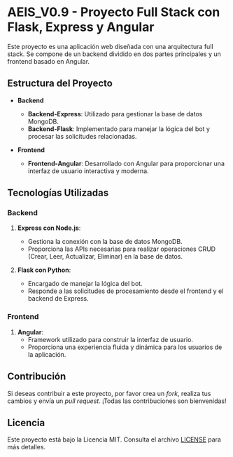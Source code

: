 # AEIS_V0.9 - Proyecto Full Stack con Flask, Express y Angular

Este proyecto es una aplicación web diseñada con una arquitectura full stack. Se compone de un backend dividido en dos partes principales y un frontend basado en Angular.

## Estructura del Proyecto

- **Backend**
  - **Backend-Express**: Utilizado para gestionar la base de datos MongoDB.
  - **Backend-Flask**: Implementado para manejar la lógica del bot y procesar las solicitudes relacionadas.

- **Frontend**
  - **Frontend-Angular**: Desarrollado con Angular para proporcionar una interfaz de usuario interactiva y moderna.

## Tecnologías Utilizadas

### Backend

1. **Express con Node.js**:
   - Gestiona la conexión con la base de datos MongoDB.
   - Proporciona las APIs necesarias para realizar operaciones CRUD (Crear, Leer, Actualizar, Eliminar) en la base de datos.

2. **Flask con Python**:
   - Encargado de manejar la lógica del bot.
   - Responde a las solicitudes de procesamiento desde el frontend y el backend de Express.

### Frontend

1. **Angular**:
   - Framework utilizado para construir la interfaz de usuario.
   - Proporciona una experiencia fluida y dinámica para los usuarios de la aplicación.

## Contribución

Si deseas contribuir a este proyecto, por favor crea un _fork_, realiza tus cambios y envía un _pull request_. ¡Todas las contribuciones son bienvenidas!

## Licencia

Este proyecto está bajo la Licencia MIT. Consulta el archivo [LICENSE](LICENSE) para más detalles.
